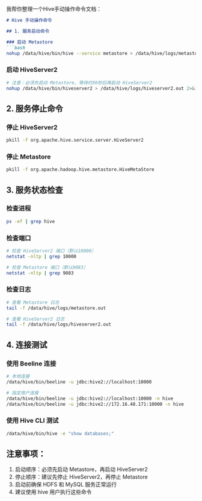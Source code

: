 我帮你整理一个Hive手动操作命令文档：

```markdown:/Users/www.redelego.cn/CentosTools_20250324/src/security/basic/Bigdata/Hive/install/centos_hive_operate.md
# Hive 手动操作命令

## 1. 服务启动命令

### 启动 Metastore
```bash
nohup /data/hive/bin/hive --service metastore > /data/hive/logs/metastore.out 2>&1 &
```

### 启动 HiveServer2
```bash
# 注意：必须先启动 Metastore，等待约30秒后再启动 HiveServer2
nohup /data/hive/bin/hiveserver2 > /data/hive/logs/hiveserver2.out 2>&1 &
```

## 2. 服务停止命令

### 停止 HiveServer2
```bash
pkill -f org.apache.hive.service.server.HiveServer2
```

### 停止 Metastore
```bash
pkill -f org.apache.hadoop.hive.metastore.HiveMetaStore
```

## 3. 服务状态检查

### 检查进程
```bash
ps -ef | grep hive
```

### 检查端口
```bash
# 检查 HiveServer2 端口（默认10000）
netstat -nltp | grep 10000

# 检查 Metastore 端口（默认9083）
netstat -nltp | grep 9083
```

### 检查日志
```bash
# 查看 Metastore 日志
tail -f /data/hive/logs/metastore.out

# 查看 HiveServer2 日志
tail -f /data/hive/logs/hiveserver2.out
```

## 4. 连接测试

### 使用 Beeline 连接
```bash
# 本地连接
/data/hive/bin/beeline -u jdbc:hive2://localhost:10000

# 指定用户连接
/data/hive/bin/beeline -u jdbc:hive2://localhost:10000 -n hive
/data/hive/bin/beeline -u jdbc:hive2://172.16.48.171:10000 -n hive
```

### 使用 Hive CLI 测试
```bash
/data/hive/bin/hive -e "show databases;"
```

## 注意事项：
1. 启动顺序：必须先启动 Metastore，再启动 HiveServer2
2. 停止顺序：建议先停止 HiveServer2，再停止 Metastore
3. 启动前确保 HDFS 和 MySQL 服务正常运行
4. 建议使用 hive 用户执行这些命令
```